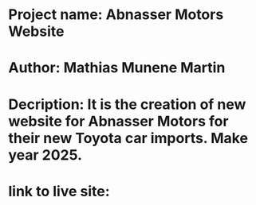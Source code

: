 # Project name: Abnasser Motors Website
# Author: Mathias Munene Martin
# Decription: It is the creation of new website for Abnasser Motors for their new Toyota car imports. Make year 2025.
# link to live site: 
